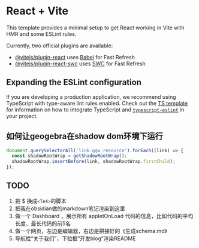 # React + Vite

This template provides a minimal setup to get React working in Vite with HMR and some ESLint rules.

Currently, two official plugins are available:

- [@vitejs/plugin-react](https://github.com/vitejs/vite-plugin-react/blob/main/packages/plugin-react) uses [Babel](https://babeljs.io/) for Fast Refresh
- [@vitejs/plugin-react-swc](https://github.com/vitejs/vite-plugin-react/blob/main/packages/plugin-react-swc) uses [SWC](https://swc.rs/) for Fast Refresh

## Expanding the ESLint configuration

If you are developing a production application, we recommend using TypeScript with type-aware lint rules enabled. Check out the [TS template](https://github.com/vitejs/vite/tree/main/packages/create-vite/template-react-ts) for information on how to integrate TypeScript and [`typescript-eslint`](https://typescript-eslint.io) in your project.

## 如何让geogebra在shadow dom环境下运行

```js
document.querySelectorAll('link.ggw_resource').forEach((link) => {
  const shadowRootWrap = getShadowRootWrap();
  shadowRootWrap.insertBefore(link, shadowRootWrap.firstChild);
});
```

## TODO

1. 把 $ 换成`<TeX>`的脚本
2. 把我在obsidian做的markdown笔记渲染到这里
3. 做一个 Dashboard ，展示所有 appletOnLoad 代码的信息，比如代码的平均长度、最长代码的前5名
4. 做一个网页，左边是编辑器，右边是拼接好的《生成schema.md》
5. 导航栏“关于我们”，下拉框“开发blog”渲染README
